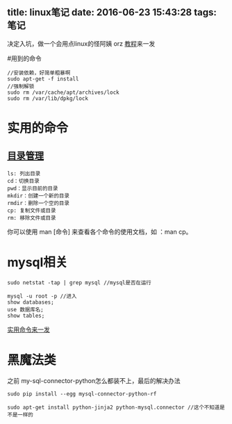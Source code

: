title: linux笔记
date: 2016-06-23 15:43:28
tags: 笔记
---

决定入坑，做一个会用点linux的怪阿姨 orz
[教程](https://wizardforcel.gitbooks.io/w3school-linux/content/)来一发

#用到的命令
    
    //安装依赖，好简单粗暴啊
    sudo apt-get -f install
    //强制解锁
    sudo rm /var/cache/apt/archives/lock
    sudo rm /var/lib/dpkg/lock    

# 实用的命令

## [目录管理](https://wizardforcel.gitbooks.io/w3school-linux/content/8.html)

    ls: 列出目录
    cd：切换目录
    pwd：显示目前的目录
    mkdir：创建一个新的目录
    rmdir：删除一个空的目录
    cp: 复制文件或目录
    rm: 移除文件或目录

你可以使用 man [命令] 来查看各个命令的使用文档，如 ：man cp。

# mysql相关

    sudo netstat -tap | grep mysql //mysql是否在运行

    mysql -u root -p //进入
    show databases;
    use 数据库名;
    show tables;
[实用命令来一发](http://www.cnblogs.com/xdpxyxy/archive/2012/11/16/2773662.html)



# 黑魔法类
之前 my-sql-connector-python怎么都装不上，最后的解决办法

    sudo pip install --egg mysql-connector-python-rf

    sudo apt-get install python-jinja2 python-mysql.connector //这个不知道是不是一样的




